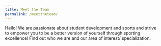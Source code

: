 ```yaml
---
title: Meet the Team
permalink: /meettheteam/
---
```


Hello! We are passionate about student development and sports and strive to empower you to be a better version of yourself through sporting excellence! Find out who we are and our area of interest/ specialization.

